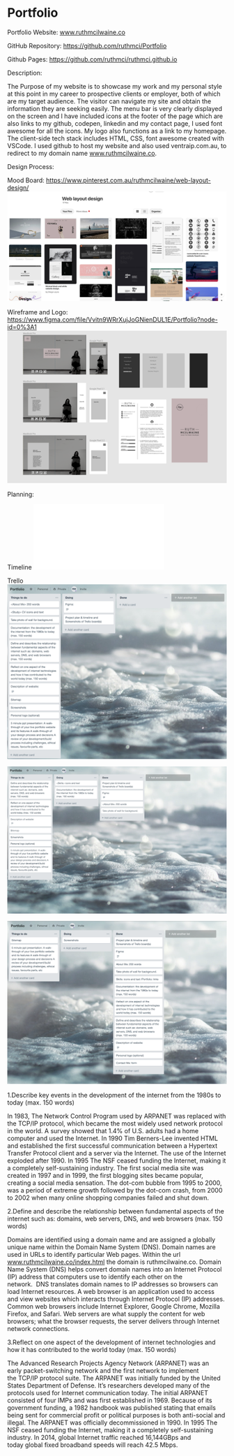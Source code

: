 # Portfolio
Portfolio Website: www.ruthmcilwaine.co

GitHub Repository: https://github.com/ruthmci/Portfolio

Github Pages: https://github.com/ruthmci/ruthmci.github.io

Description:

The Purpose of my website is to showcase my work and my personal style at this point in my career to prospective clients or 
employer, both of which are my target audience.
The visitor can navigate my site and obtain the information they are seeking easily. The menu bar is very clearly displayed
on the screen and I have included icons at the footer of the page which are also links to my github, codepen, linkedin and 
my contact page, I used font awesome for all the icons. My logo also functions as a link to my homepage.
The client-side tech stack includes HTML, CSS, font awesome created with VSCode. I used github to host my website and also 
used ventraip.com.au, to redirect to my domain name www.ruthmcilwaine.co.

Design Process:

Mood Board: https://www.pinterest.com.au/ruthmcilwaine/web-layout-design/
![Mood Board Screenshot](/images/Mood-Board-Pinterest.png "Mood Board")

Wireframe and Logo: https://www.figma.com/file/Vvitn9WRrXujJoGNienDUL1E/Portfolio?node-id=0%3A1
![Wireframe and Logo Screenshot](/images/Figma-Wireframe-Logo.png "Wireframe and Logo")


Planning:

Timeline
![Timeline](/images/Timeline.pdf "Timeline")

Trello
![Trello Screenshot 1](/images/Trello-1.png "Trello Screenshot 1")

![Trello Screenshot 2](/images/Trello-2.png "Trello Screenshot 2")

![Trello Screenshot 3](/images/Trello-3.png "Trello Screenshot 3")



1.Describe key events in the development of the internet from the 1980s to today (max. 150 words)

In 1983, The Network Control Program used by ARPANET was replaced with the TCP/IP protocol, which became the most widely used network protocol in the world. A survey showed that 1.4% of U.S. adults had a home computer and used the Internet.
In 1990 Tim Berners-Lee invented HTML and established the first successful communication between a Hypertext Transfer Protocol client and a server via the Internet. The use of the Internet exploded after 1990.
In 1995 The NSF ceased funding the Internet, making it a completely self-sustaining industry.
The first social media site was created in 1997 and in 1999, the first blogging sites became popular, creating a social media sensation.
The dot-com bubble from 1995 to 2000, was a period of extreme growth followed by the dot-com crash, from 2000 to 2002 when many online shopping companies failed and shut down.

2.Define and describe the relationship between fundamental aspects of the internet such as: domains, web servers, DNS, and web browsers (max. 150 words)

Domains are identified using a domain name and are assigned a globally unique name within the Domain Name System (DNS). Domain names are used in URLs to identify particular Web pages. Within the url www.ruthmcilwaine.co/index.html the domain is ruthmcilwaine.co.
Domain Name System (DNS) helps convert domain names into an Internet Protocol (IP) address that computers use to identify each other on the network.  DNS translates domain names to IP addresses so browsers can load Internet resources.
A web browser is an application used to access and view websites which interacts through Internet Protocol (IP) addresses. Common web browsers include Internet Explorer, Google Chrome, Mozilla Firefox, and Safari.
Web servers are what supply the content for web browsers; what the browser requests, the server delivers through Internet network connections. 

3.Reflect on one aspect of the development of internet technologies and how it has contributed to the world today (max. 150 words)

The Advanced Research Projects Agency Network (ARPANET) was an early packet-switching network and the first network to implement the TCP/IP protocol suite. The ARPANET was initially funded by the United States Department of Defense. It’s researchers developed many of the protocols used for Internet communication today.
The initial ARPANET consisted of four IMPs and was first established in 1969. Because of its government funding, a 1982 handbook was published stating that emails being sent for commercial profit or political purposes is both anti-social and illegal. The ARPANET was officially decommissioned in 1990. In 1995 The NSF ceased funding the Internet, making it a completely self-sustaining industry.
In 2014, global Internet traffic reached 16,144GBps and today global fixed broadband speeds will reach 42.5 Mbps.
